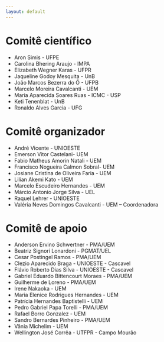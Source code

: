 ```yaml
---
layout: default
---
```


# Comitê científico 

 - Aron Simis - UFPE
 - Carolina Bhering Araujo - IMPA
 - Elizabeth Wegner Karas - UFPR
 - Jaqueline Godoy Mesquita - UnB
 - João Marcos Bezerra do Ó - UFPB 
 - Marcelo Moreira Cavalcanti - UEM
 - Maria Aparecida Soares Ruas - ICMC - USP
 - Keti Tenenblat - UnB
 - Ronaldo Alves Garcia - UFG

# Comitê organizador

- André Vicente - UNIOESTE
- Emerson Vitor Castelani- UEM
- Fabio Matheus Amorin Natali - UEM
- Francisco Nogueira Calmon Sobral- UEM
- Josiane Cristina de Oliveira Faria - UEM
- Lilian Akemi Kato - UEM
- Marcelo Escudeiro Hernandes - UEM
- Márcio Antonio Jorge Silva - UEL
- Raquel Lehrer - UNIOESTE
- Valéria Neves Domingos Cavalcanti - UEM – Coordenadora

# Comitê de apoio

- Anderson Ervino Schwertner - PMA/UEM
- Beatriz Signori Lonardoni - PGMAT/UEL
- Cesar Postingel Ramos - PMA/UEM
- Clezio Aparecido Braga - UNIOESTE - Cascavel
- Flávio Roberto Dias Silva - UNIOESTE - Cascavel
- Gabriel Eduardo Bittencourt Moraes - PMA/UEM
- Guilherme de Loreno - PMA/UEM
- Irene Nakaoka - UEM
- Maria Elenice Rodrigues Hernandes - UEM
- Patrícia Hernandes Baptistelli - UEM
- Pedro Gabriel Papa Torelli - PMA/UEM
- Rafael Borro Gonzalez - UEM
- Sandro Bernardes Pinheiro - PMA/UEM
- Vânia Michelim - UEM
- Wellington José Corrêa - UTFPR - Campo Mourão


